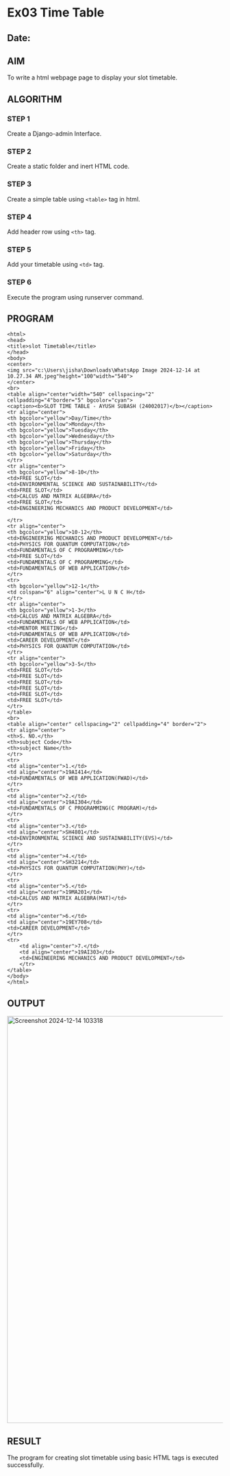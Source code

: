 # Ex03 Time Table
## Date:

## AIM
To write a html webpage page to display your slot timetable.

## ALGORITHM
### STEP 1
Create a Django-admin Interface.

### STEP 2
Create a static folder and inert HTML code.

### STEP 3
Create a simple table using ```<table>``` tag in html.

### STEP 4
Add header row using ```<th>``` tag.

### STEP 5
Add your timetable using ```<td>``` tag.

### STEP 6
Execute the program using runserver command.

## PROGRAM
```
<html>
<head>
<title>slot Timetable</title>    
</head>    
<body>
<center>
<img src="c:\Users\jisha\Downloads\WhatsApp Image 2024-12-14 at 10.27.34 AM.jpeg"height="100"width="540">
</center>
<br>
<table align="center"width="540" cellspacing="2" cellpadding="4"border="5" bgcolor="cyan">
<caption><b>SLOT TIME TABLE - AYUSH SUBASH (24002017)</b></caption>
<tr align="center">
<th bgcolor="yellow">Day/Time</th>    
<th bgcolor="yellow">Monday</th>
<th bgcolor="yellow">Tuesday</th>
<th bgcolor="yellow">Wednesday</th>
<th bgcolor="yellow">Thursday</th>
<th bgcolor="yellow">Friday</th>
<th bgcolor="yellow">Saturday</th>
</tr>
<tr align="center">
<th bgcolor="yellow">8-10</th>    
<td>FREE SLOT</td>
<td>ENVIRONMENTAL SCIENCE AND SUSTAINABILITY</td>
<td>FREE SLOT</td>
<td>CALCUS AND MATRIX ALGEBRA</td>
<td>FREE SLOT</td>
<td>ENGINEERING MECHANICS AND PRODUCT DEVELOPMENT</td>

</tr>
<tr align="center">
<th bgcolor="yellow">10-12</th>    
<td>ENGINEERING MECHANICS AND PRODUCT DEVELOPMENT</td>
<td>PHYSICS FOR QUANTUM COMPUTATION</td>
<td>FUNDAMENTALS OF C PROGRAMMING</td>
<td>FREE SLOT</td>
<td>FUNDAMENTALS OF C PROGRAMMING</td>
<td>FUNDAMENTALS OF WEB APPLICATION</td>
</tr>
<tr>
<th bgcolor="yellow">12-1</th>
<td colspan="6" align="center">L U N C H</td>
</tr>
<tr align="center">
<th bgcolor="yellow">1-3</th> 
<td>CALCUS AND MATRIX ALGEBRA</td>
<td>FUNDAMENTALS OF WEB APPLICATION</td>
<td>MENTOR MEETING</td>
<td>FUNDAMENTALS OF WEB APPLICATION</td>
<td>CAREER DEVELOPMENT</td>
<td>PHYSICS FOR QUANTUM COMPUTATION</td>   
</tr>
<tr align="center">
<th bgcolor="yellow">3-5</th> 
<td>FREE SLOT</td> 
<td>FREE SLOT</td>
<td>FREE SLOT</td>
<td>FREE SLOT</td>
<td>FREE SLOT</td>
<td>FREE SLOT</td>  
</tr>
</table>
<br>
<table align="center" cellspacing="2" cellpadding="4" border="2">
<tr align="center">
<th>S. NO.</th>  
<th>subject Code</th>
<th>subject Name</th>  
</tr>   
<tr>
<td align="center">1.</td>
<td align="center">19AI414</td>
<td>FUNDAMENTALS OF WEB APPLICATION(FWAD)</td>
</tr>
<tr>
<td align="center">2.</td>
<td align="center">19AI304</td>    
<td>FUNDAMENTALS OF C PROGRAMMING(C PROGRAM)</td>
</tr>
<tr>
<td align="center">3.</td>
<td align="center">SH4801</td>    
<td>ENVIRONMENTAL SCIENCE AND SUSTAINABILITY(EVS)</td>
</tr>
<tr>
<td align="center">4.</td>
<td align="center">SH3214</td>
<td>PHYSICS FOR QUANTUM COMPUTATION(PHY)</td>    
</tr>
<tr>
<td align="center">5.</td>
<td align="center">19MA201</td>
<td>CALCUS AND MATRIX ALGEBRA(MAT)</td>    
</tr>
<tr>
<td align="center">6.</td>
<td align="center">19EY708</td>
<td>CAREER DEVELOPMENT</td>    
</tr>
<tr>
    <td align="center">7.</td>
    <td align="center">19AI303</td>
    <td>ENGINEERING MECHANICS AND PRODUCT DEVELOPMENT</td>    
    </tr>
</table>
</body>
</html>
```

## OUTPUT
<img width="950" alt="Screenshot 2024-12-14 103318" src="https://github.com/user-attachments/assets/10b219ed-2f44-4d1c-ab05-6938e646f92c" />


## RESULT
The program for creating slot timetable using basic HTML tags is executed successfully.
